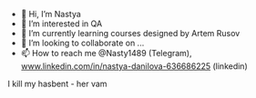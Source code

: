 - 👋 Hi, I’m Nastya
- 👀 I’m interested in QA
- 🌱 I’m currently learning courses designed by Artem Rusov
- 💞️ I’m looking to collaborate on ...
- 📫 How to reach me @Nasty1489 (Telegram), www.linkedin.com/in/nastya-danilova-636686225 (linkedin)

<!---
n144astya/n144astya is a ✨ special ✨ repository because its `README.md` (this file) appears on your GitHub profile.
You can click the Preview link to take a look at your changes.
--->

I kill my hasbent - her vam
